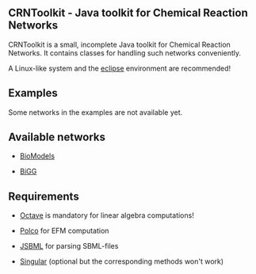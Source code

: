 CRNToolkit - Java toolkit for Chemical Reaction Networks
--------------------------------------------------------

CRNToolkit is a small, incomplete Java toolkit for Chemical
Reaction Networks. It contains classes for handling such networks
conveniently.

A Linux-like system and the [eclipse](https://eclipse.org/) environment are recommended!

Examples
--------

Some networks in the examples are not available yet. 

Available networks
------------------

- [BioModels](https://www.ebi.ac.uk/biomodels-main/)

- [BiGG](http://bigg.ucsd.edu/)


Requirements
------------

- [Octave](https://www.gnu.org/software/octave/) is mandatory for linear algebra computations!

- [Polco](http://www.csb.ethz.ch/tools/software/polco.html) for EFM computation

- [JSBML](http://sbml.org/Software/JSBML) for parsing SBML-files

- [Singular](https://www.singular.uni-kl.de/) (optional but the corresponding methods won't work)